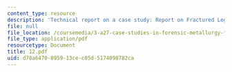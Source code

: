 ```yaml
---
content_type: resource
description: 'Technical report on a case study: Report on Fractured Leg Brace.'
file: null
file_location: /coursemedia/3-a27-case-studies-in-forensic-metallurgy-fall-2007/d78a6470895913cec05d5174098782ca_12.pdf
file_type: application/pdf
resourcetype: Document
title: 12.pdf
uid: d78a6470-8959-13ce-c05d-5174098782ca
---
```

